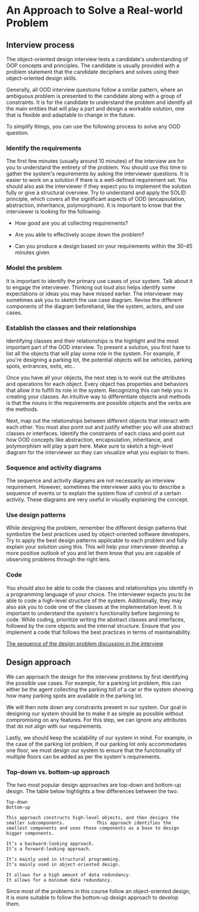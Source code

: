 # An Approach to Solve a Real-world Problem
## Interview process
The object-oriented design interview tests a candidate's understanding of OOP concepts and principles. The candidate is usually provided with a problem statement that the candidate deciphers and solves using their object-oriented design skills.

Generally, all OOD interview questions follow a similar pattern, where an ambiguous problem is presented to the candidate along with a group of constraints. It is for the candidate to understand the problem and identify all the main entities that will play a part and design a workable solution, one that is flexible and adaptable to change in the future.

To simplify things, you can use the following process to solve any OOD question.

### Identify the requirements
The first few minutes (usually around 10 minutes) of the interview are for you to understand the entirety of the problem. You should use this time to gather the system's requirements by asking the interviewer questions. It is easier to work on a solution if there is a well-defined requirement set. You should also ask the interviewer if they expect you to implement the solution fully or give a structural overview. Try to understand and apply the SOLID principle, which covers all the significant aspects of OOD (encapsulation, abstraction, inheritance, polymorphism). It is important to know that the interviewer is looking for the following:

- How good are you at collecting requirements?

- Are you able to effectively scope down the problem?

- Can you produce a design based on your requirements within the 30–45 minutes given
### Model the problem
It is important to identify the primary use cases of your system. Talk about it to engage the interviewer. Thinking out loud also helps identify some expectations or ideas you may have missed earlier. The interviewer may sometimes ask you to sketch the use case diagram. Revise the different components of the diagram beforehand, like the system, actors, and use cases.

### Establish the classes and their relationships
Identifying classes and their relationships is the highlight and the most important part of the OOD interview. To present a solution, you first have to list all the objects that will play some role in the system. For example, if you're designing a parking lot, the potential objects will be vehicles, parking spots, entrances, exits, etc..

Once you have all your objects, the next step is to work out the attributes and operations for each object. Every object has properties and behaviors that allow it to fulfill its role in the system. Recognizing this can help you in creating your classes. An intuitive way to differentiate objects and methods is that the nouns in the requirements are possible objects and the verbs are the methods.

Next, map out the relationships between different objects that interact with each other. You must also point out and justify whether you will use abstract classes or interfaces. Identify the constraints of each class and point out how OOD concepts like abstraction, encapsulation, inheritance, and polymorphism will play a part here. Make sure to sketch a high-level diagram for the interviewer so they can visualize what you explain to them.

### Sequence and activity diagrams
The sequence and activity diagrams are not necessarily an interview requirement. However, sometimes the interviewer asks you to describe a sequence of events or to explain the system flow of control of a certain activity. These diagrams are very useful in visually explaining the concept.

### Use design patterns
While designing the problem, remember the different design patterns that symbolize the best practices used by object-oriented software developers. Try to apply the best design patterns applicable to each problem and fully explain your solution using this. This will help your interviewer develop a more positive outlook of you and let them know that you are capable of observing problems through the right lens.

### Code
You should also be able to code the classes and relationships you identify in a programming language of your choice. The interviewer expects you to be able to code a high-level structure of the system. Additionally, they may also ask you to code one of the classes at the implementation level. It is important to understand the system's functionality before beginning to code. While coding, prioritize writing the abstract classes and interfaces, followed by the core objects and the internal structure. Ensure that you implement a code that follows the best practices in terms of maintainability.

[The sequence of the design problem discussion in the interview](./flow.png)

## Design approach
We can approach the design for the interview problems by first identifying the possible use cases. For example, for a parking lot problem, this can either be the agent collecting the parking toll of a car or the system showing how many parking spots are available in the parking lot.

We will then note down any constraints present in our system. Our goal in designing our system should be to make it as simple as possible without compromising on any features. For this step, we can ignore any attributes that do not align with our requirements.

Lastly, we should keep the scalability of our system in mind. For example, in the case of the parking lot problem, if our parking lot only accommodates one floor, we must design our system to ensure that the functionality of multiple floors can be added as per the system's requirements.

### Top-down vs. bottom-up approach
The two most popular design approaches are top-down and bottom-up design. The table below highlights a few differences between the two:

```
Top-down                                                                                                         Bottom-up

This approach constructs high-level objects, and then designs the smaller subcomponents.            This approach identifies the smallest components and uses those components as a base to design bigger components.

It’s a backward-looking approach.                                                                   It’s a forward-looking approach.

It’s mainly used in structural programming.                                                         It’s mainly used in object-oriented design.

It allows for a high amount of data redundancy.                                                     It allows for a minimum data redundancy.
```
Since most of the problems in this course follow an object-oriented design, it is more suitable to follow the bottom-up design approach to develop them.
